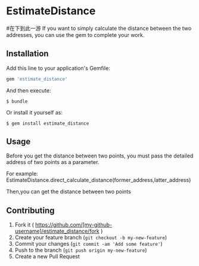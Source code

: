 # EstimateDistance
#在下到此一游
If you want to simply calculate the distance between the two addresses, you can use the gem to complete your work.

## Installation

Add this line to your application's Gemfile:

```ruby
gem 'estimate_distance'
```

And then execute:

    $ bundle

Or install it yourself as:

    $ gem install estimate_distance

## Usage

Before you get the distance between two points, you must pass the detailed address of two points as a parameter.

For example: EstimateDistance.direct_calculate_distance(former_address,latter_address)

Then,you can get the distance between two points

## Contributing

1. Fork it ( https://github.com/[my-github-username]/estimate_distance/fork )
2. Create your feature branch (`git checkout -b my-new-feature`)
3. Commit your changes (`git commit -am 'Add some feature'`)
4. Push to the branch (`git push origin my-new-feature`)
5. Create a new Pull Request
